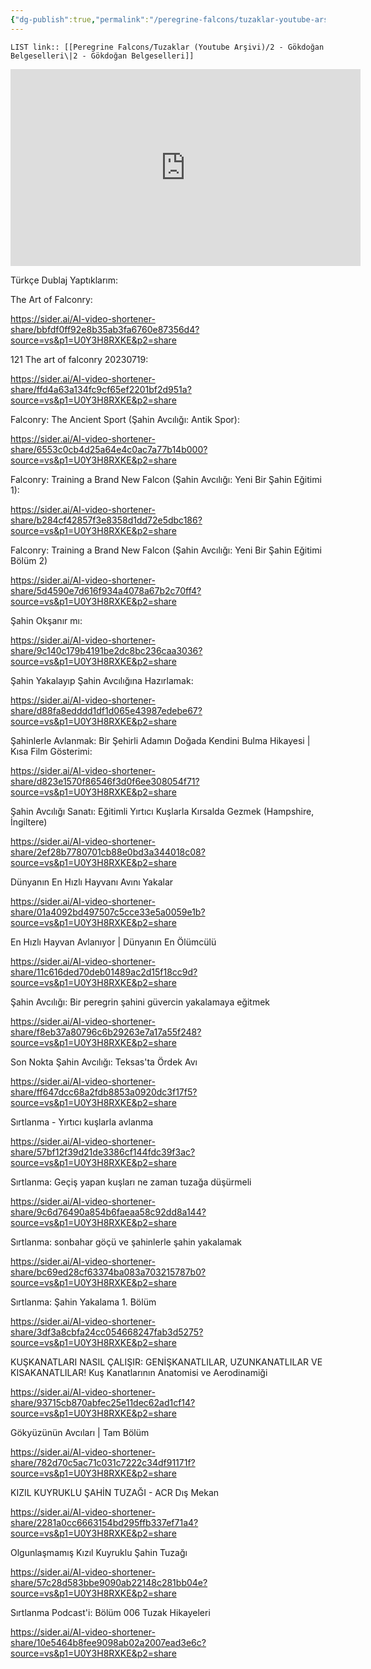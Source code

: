 ```yaml
---
{"dg-publish":true,"permalink":"/peregrine-falcons/tuzaklar-youtube-arsivi/2-goekdogan-belgeselleri/"}
---
```


`LIST link:: [[Peregrine Falcons/Tuzaklar (Youtube Arşivi)/2 - Gökdoğan Belgeselleri\|2 - Gökdoğan Belgeselleri]]
`

<iframe width="560" height="315" src="https://www.youtube.com/embed/Qp9ak7HBHBw?si=89g29R3nsU39CAs5" title="YouTube video player" frameborder="0" allow="accelerometer; autoplay; clipboard-write; encrypted-media; gyroscope; picture-in-picture; web-share" referrerpolicy="strict-origin-when-cross-origin" allowfullscreen></iframe>


Türkçe Dublaj Yaptıklarım: 

The Art of Falconry:

https://sider.ai/AI-video-shortener-share/bbfdf0ff92e8b35ab3fa6760e87356d4?source=vs&p1=U0Y3H8RXKE&p2=share

121 The art of falconry 20230719:

https://sider.ai/AI-video-shortener-share/ffd4a63a134fc9cf65ef2201bf2d951a?source=vs&p1=U0Y3H8RXKE&p2=share

Falconry: The Ancient Sport (Şahin Avcılığı: Antik Spor):

https://sider.ai/AI-video-shortener-share/6553c0cb4d25a64e4c0ac7a77b14b000?source=vs&p1=U0Y3H8RXKE&p2=share

Falconry: Training a Brand New Falcon (Şahin Avcılığı: Yeni Bir Şahin Eğitimi 1):

https://sider.ai/AI-video-shortener-share/b284cf42857f3e8358d1dd72e5dbc186?source=vs&p1=U0Y3H8RXKE&p2=share

Falconry: Training a Brand New Falcon (Şahin Avcılığı: Yeni Bir Şahin Eğitimi Bölüm 2) 

https://sider.ai/AI-video-shortener-share/5d4590e7d616f934a4078a67b2c70ff4?source=vs&p1=U0Y3H8RXKE&p2=share

Şahin Okşanır mı:

https://sider.ai/AI-video-shortener-share/9c140c179b4191be2dc8bc236caa3036?source=vs&p1=U0Y3H8RXKE&p2=share

Şahin Yakalayıp Şahin Avcılığına Hazırlamak:

https://sider.ai/AI-video-shortener-share/d88fa8edddd1df1d065e43987edebe67?source=vs&p1=U0Y3H8RXKE&p2=share

Şahinlerle Avlanmak: Bir Şehirli Adamın Doğada Kendini Bulma Hikayesi | Kısa Film Gösterimi:

https://sider.ai/AI-video-shortener-share/d823e1570f86546f3d0f6ee308054f71?source=vs&p1=U0Y3H8RXKE&p2=share

Şahin Avcılığı Sanatı: Eğitimli Yırtıcı Kuşlarla Kırsalda Gezmek (Hampshire, İngiltere)

https://sider.ai/AI-video-shortener-share/2ef28b7780701cb88e0bd3a344018c08?source=vs&p1=U0Y3H8RXKE&p2=share

Dünyanın En Hızlı Hayvanı Avını Yakalar

https://sider.ai/AI-video-shortener-share/01a4092bd497507c5cce33e5a0059e1b?source=vs&p1=U0Y3H8RXKE&p2=share

En Hızlı Hayvan Avlanıyor | Dünyanın En Ölümcülü 

https://sider.ai/AI-video-shortener-share/11c616ded70deb01489ac2d15f18cc9d?source=vs&p1=U0Y3H8RXKE&p2=share

Şahin Avcılığı: Bir peregrin şahini güvercin yakalamaya eğitmek

https://sider.ai/AI-video-shortener-share/f8eb37a80796c6b29263e7a17a55f248?source=vs&p1=U0Y3H8RXKE&p2=share

Son Nokta Şahin Avcılığı: Teksas'ta Ördek Avı 

https://sider.ai/AI-video-shortener-share/ff647dcc68a2fdb8853a0920dc3f17f5?source=vs&p1=U0Y3H8RXKE&p2=share

Sırtlanma - Yırtıcı kuşlarla avlanma 

https://sider.ai/AI-video-shortener-share/57bf12f39d21de3386cf144fdc39f3ac?source=vs&p1=U0Y3H8RXKE&p2=share 

Sırtlanma: Geçiş yapan kuşları ne zaman tuzağa düşürmeli 

https://sider.ai/AI-video-shortener-share/9c6d76490a854b6faeaa58c92dd8a144?source=vs&p1=U0Y3H8RXKE&p2=share 

Sırtlanma: sonbahar göçü ve şahinlerle şahin yakalamak 

https://sider.ai/AI-video-shortener-share/bc69ed28cf63374ba083a703215787b0?source=vs&p1=U0Y3H8RXKE&p2=share 

Sırtlanma: Şahin Yakalama 1. Bölüm 

https://sider.ai/AI-video-shortener-share/3df3a8cbfa24cc054668247fab3d5275?source=vs&p1=U0Y3H8RXKE&p2=share 

KUŞKANATLARI NASIL ÇALIŞIR: GENİŞKANATLILAR, UZUNKANATLILAR VE KISAKANATLILAR! Kuş Kanatlarının Anatomisi ve Aerodinamiği 

https://sider.ai/AI-video-shortener-share/93715cb870abfec25e11dec62ad1cf14?source=vs&p1=U0Y3H8RXKE&p2=share 


Gökyüzünün Avcıları | Tam Bölüm 

https://sider.ai/AI-video-shortener-share/782d70c5ac71c031c7222c34df91171f?source=vs&p1=U0Y3H8RXKE&p2=share 

KIZIL KUYRUKLU ŞAHİN TUZAĞI - ACR Dış Mekan 

https://sider.ai/AI-video-shortener-share/2281a0cc6663154bd295ffb337ef71a4?source=vs&p1=U0Y3H8RXKE&p2=share 

Olgunlaşmamış Kızıl Kuyruklu Şahin Tuzağı 

https://sider.ai/AI-video-shortener-share/57c28d583bbe9090ab22148c281bb04e?source=vs&p1=U0Y3H8RXKE&p2=share 

Sırtlanma Podcast'i: Bölüm 006 Tuzak Hikayeleri 

https://sider.ai/AI-video-shortener-share/10e5464b8fee9098ab02a2007ead3e6c?source=vs&p1=U0Y3H8RXKE&p2=share 

